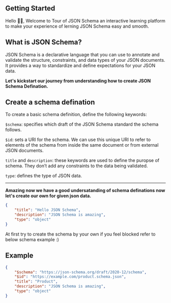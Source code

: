 ## Getting Started

Hello 👋🏻, Welcome to Tour of JSON Schema an interactive learning platform to make your experience of lerning JSON Schema easy and smooth.

## What is JSON Schema?

JSON Schema is a declarative language that you can use to annotate and validate the structure, constraints, and data types of your JSON documents. It provides a way to standardize and define expectations for your JSON data.

**Let's kickstart our journey from understanding how to create JSON Schema Defination.**

## Create a schema defination

To create a basic schema definition, define the following keywords:

`$schema`: specifies which draft of the JSON Schema standard the schema follows.

`$id`: sets a URI for the schema. We can use this unique URI to refer to elements of the schema from inside the same document or from external JSON documents.

`title` and `description`: these keywords are used to define the puropse of schema. They don’t add any constraints to the data being validated.

`type`: defines the type of JSON data.

<hr/>

**Amazing now we have a good undersatanding of schema definations now let's create our own for given json data.**

```json
{
    "title": "Hello JSON Schema",
    "description": "JSON Schema is amazing",
    "type": "object"
}
```

At first try to create the schema by your own if you feel blocked refer to below schema example :)

## Example

```json
{
    "$schema": "https://json-schema.org/draft/2020-12/schema",
    "$id": "https://example.com/product.schema.json",
    "title": "Product",
    "description": "JSON Schema is amazing",
    "type": "object"
}
```
